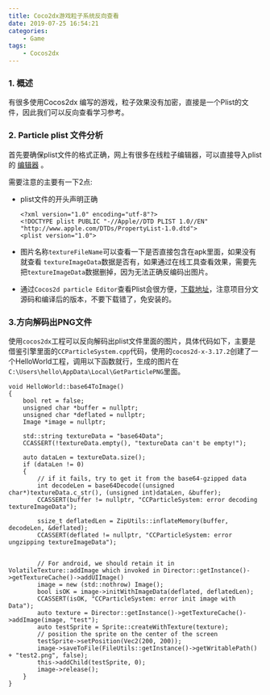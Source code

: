 ```yaml
---
title: Coco2dx游戏粒子系统反向查看
date: 2019-07-25 16:54:21
categories:
    - Game
tags:
    - Cocos2dx
---
```


### 1. 概述

有很多使用Cocos2dx 编写的游戏，粒子效果没有加密，直接是一个Plist的文件，因此我们可以反向查看学习参考。
<!-- more -->
### 2. Particle plist 文件分析

首先要确保plist文件的格式正确，网上有很多在线粒子编辑器，可以直接导入plist的 [编辑器](http://www.effecthub.com/particle2dx)  。

需要注意的主要有一下2点:

* plist文件的开头声明正确

      <?xml version="1.0" encoding="utf-8"?>
      <!DOCTYPE plist PUBLIC "-//Apple//DTD PLIST 1.0//EN" "http://www.apple.com/DTDs/PropertyList-1.0.dtd">
      <plist version="1.0">

*  图片名称`textureFileName`可以查看一下是否直接包含在apk里面，如果没有就查看 `textureImageData`数据是否有，如果通过在线工具查看效果，需要先把`textureImageData`数据删掉，因为无法正确反编码出图片。

* 通过`Cocos2d particle Editor`查看Plist会很方便，[下载地址](https://code.google.com/archive/p/cocos2d-windows-particle-editor/downloads)，注意项目分文源码和编译后的版本，不要下载错了，免安装的。

### 3.方向解码出PNG文件

使用`cocos2dx`工程可以反向解码出plist文件里面的图片，具体代码如下，主要是借鉴引擎里面的`CCParticleSystem.cpp`代码，使用的`cocos2d-x-3.17.2`创建了一个HelloWorld工程，调用以下函数就行，生成的图片在`C:\Users\hello\AppData\Local\GetParticlePNG`里面。

    void HelloWorld::base64ToImage()
    {
    	bool ret = false;
    	unsigned char *buffer = nullptr;
    	unsigned char *deflated = nullptr;
    	Image *image = nullptr;

    	std::string textureData = "base64Data";
    	CCASSERT(!textureData.empty(), "textureData can't be empty!");

    	auto dataLen = textureData.size();
    	if (dataLen != 0)
    	{
    		// if it fails, try to get it from the base64-gzipped data    
    		int decodeLen = base64Decode((unsigned char*)textureData.c_str(), (unsigned int)dataLen, &buffer);
    		CCASSERT(buffer != nullptr, "CCParticleSystem: error decoding textureImageData");

    		ssize_t deflatedLen = ZipUtils::inflateMemory(buffer, decodeLen, &deflated);
    		CCASSERT(deflated != nullptr, "CCParticleSystem: error ungzipping textureImageData");


    		// For android, we should retain it in VolatileTexture::addImage which invoked in Director::getInstance()->getTextureCache()->addUIImage()
    		image = new (std::nothrow) Image();
    		bool isOK = image->initWithImageData(deflated, deflatedLen);
    		CCASSERT(isOK, "CCParticleSystem: error init image with Data");
    		auto texture = Director::getInstance()->getTextureCache()->addImage(image, "test");
    		auto testSprite = Sprite::createWithTexture(texture);
    		// position the sprite on the center of the screen
    		testSprite->setPosition(Vec2(200, 200));
    		image->saveToFile(FileUtils::getInstance()->getWritablePath() + "test2.png", false);
    		this->addChild(testSprite, 0);
    		image->release();
    	}
    }
